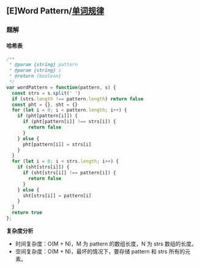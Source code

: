 ## [E]Word Pattern/[单词规律](https://leetcode-cn.com/problems/word-pattern/)

### 题解
#### 哈希表

```js
/**
 * @param {string} pattern
 * @param {string} s
 * @return {boolean}
 */
var wordPattern = function(pattern, s) {
  const strs = s.split(' ')
  if (strs.length !== pattern.length) return false
  const pht = {}, sht = {}
  for (let i = 0; i < pattern.length; i++) {
    if (pht[pattern[i]]) {
      if (pht[pattern[i]] !== strs[i]) {
        return false
      } 
    } else {
      pht[pattern[i]] = strs[i]
    }
  }
  for (let i = 0; i < strs.length; i++) {
    if (sht[strs[i]]) {
      if (sht[strs[i]] !== pattern[i]) {
        return false
      } 
    } else {
      sht[strs[i]] = pattern[i]
    }
  }
  return true
};
```

**复杂度分析**
+ 时间复杂度：O(M + N)，M 为 pattern 的数组长度，N 为 strs 数组的长度。
+ 空间复杂度：O(M + N)，最坏的情况下，要存储 pattern 和 strs 所有的元素。